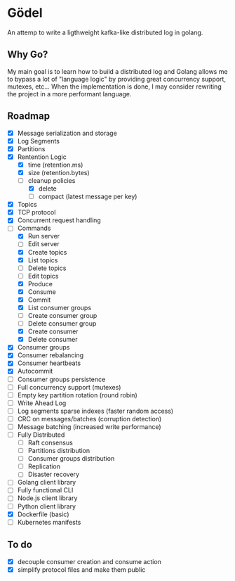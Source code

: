 # Gödel

An attemp to write a ligthweight kafka-like distributed log in golang.

## Why Go?

My main goal is to learn how to build a distributed log and Golang allows me to bypass a lot of "language logic" by providing great concurrency support, mutexes, etc... When the implementation is done, I may consider rewriting the project in a more performant language.

## Roadmap

- [x] Message serialization and storage
- [x] Log Segments
- [x] Partitions
- [x] Rentention Logic
    - [x] time (retention.ms)
    - [x] size (retention.bytes)
    - [ ] cleanup policies
        - [x] delete
        - [ ] compact (latest message per key)
- [x] Topics
- [x] TCP protocol
- [x] Concurrent request handling
- [ ] Commands 
    - [x] Run server
    - [ ] Edit server
    - [x] Create topics
    - [x] List topics
    - [ ] Delete topics
    - [ ] Edit topics
    - [x] Produce
    - [x] Consume
    - [x] Commit
    - [x] List consumer groups
    - [ ] Create consumer group
    - [ ] Delete consumer group
    - [x] Create consumer
    - [x] Delete consumer
- [x] Consumer groups
- [x] Consumer rebalancing
- [x] Consumer heartbeats
- [x] Autocommit
- [ ] Consumer groups persistence
- [ ] Full concurrency support (mutexes)
- [ ] Empty key partition rotation (round robin)
- [ ] Write Ahead Log
- [ ] Log segments sparse indexes (faster random access)
- [ ] CRC on messages/batches (corruption detection)
- [ ] Message batching (increased write performance)
- [ ] Fully Distributed
    - [ ] Raft consensus
    - [ ] Partitions distribution
    - [ ] Consumer groups distribution
    - [ ] Replication
    - [ ] Disaster recovery
- [ ] Golang client library
- [ ] Fully functional CLI
- [ ] Node.js client library
- [ ] Python client library
- [x] Dockerfile (basic)
- [ ] Kubernetes manifests

## To do

- [x] decouple consumer creation and consume action
- [x] simplify protocol files and make them public
